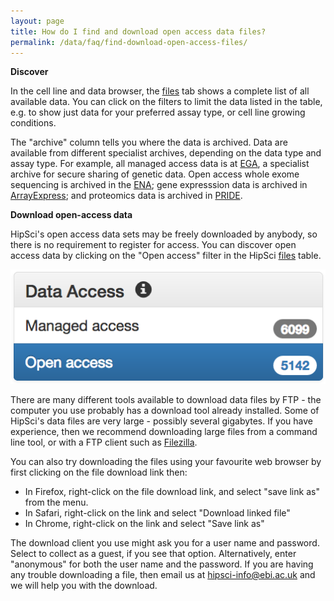 ```yaml
---
layout: page
title: How do I find and download open access data files?
permalink: /data/faq/find-download-open-access-files/
---
```


**Discover**

In the cell line and data browser, the [files](/lines/#/files) tab shows a complete list of all available data.  You can click on the filters to limit the data listed in the table, e.g. to show just data for your preferred assay type, or cell line growing conditions.

The "archive" column tells you where the data is archived.  Data are available from different specialist archives, depending on the data type and assay type.  For example, all managed access data is at [EGA](https://ega-archive.org/), a specialist archive for secure sharing of genetic data. Open access whole exome sequencing is archived in the [ENA](http://www.ebi.ac.uk/ena); gene expresssion data is archived in [ArrayExpress](https://www.ebi.ac.uk/arrayexpress/); and proteomics data is archived in [PRIDE](http://www.ebi.ac.uk/pride/archive/).

**Download open-access data**

HipSci's open access data sets may be freely downloaded by anybody, so there is no requirement to register for access.  You can discover open access data by clicking on the "Open access" filter in the HipSci [files](/lines/#/files) table.

<img src="/img/datafaq9.png" class="faqimage faqimage-sm">

There are many different tools available to download data files by FTP - the computer you use probably has a download tool already installed. Some of HipSci's data files are very large - possibly several gigabytes.  If you have experience, then we recommend downloading large files from a command line tool, or with a FTP client such as [Filezilla](https://filezilla-project.org/).

You can also try downloading the files using your favourite web browser by first clicking on the file download link then:

* In Firefox, right-click on the file download link, and select "save link as" from the menu.
* In Safari, right-click on the link and select "Download linked file"
* In Chrome, right-click on the link and select "Save link as"

The download client you use might ask you for a user name and password. Select to collect as a guest, if you see that option.  Alternatively, enter "anonymous" for both the user name and the password. If you are having any trouble downloading a file, then email us at hipsci-info@ebi.ac.uk and we will help you with the download.
